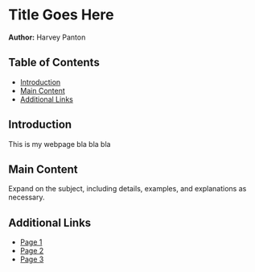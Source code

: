 # Title Goes Here

**Author:** Harvey Panton

## Table of Contents
- [Introduction](#introduction)
- [Main Content](#main-content)
- [Additional Links](#additional-links)

## Introduction

This is my webpage bla bla bla

## Main Content

Expand on the subject, including details, examples, and explanations as necessary.

## Additional Links

- [Page 1](link-to-page-1)
- [Page 2](link-to-page-2)
- [Page 3](link-to-page-3)

